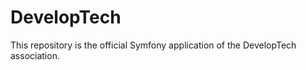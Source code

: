 DevelopTech
===========

This repository is the official Symfony application of the DevelopTech association.
